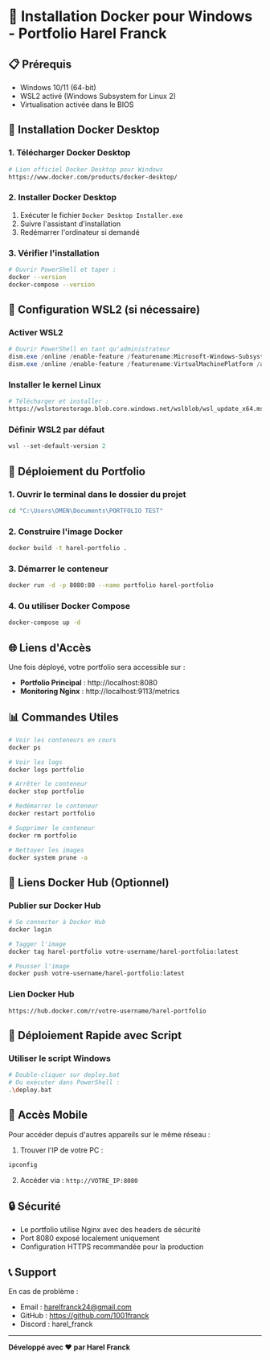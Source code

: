 # 🐳 Installation Docker pour Windows - Portfolio Harel Franck

## 📋 Prérequis

- Windows 10/11 (64-bit)
- WSL2 activé (Windows Subsystem for Linux 2)
- Virtualisation activée dans le BIOS

## 🚀 Installation Docker Desktop

### 1. Télécharger Docker Desktop
```bash
# Lien officiel Docker Desktop pour Windows
https://www.docker.com/products/docker-desktop/
```

### 2. Installer Docker Desktop
1. Exécuter le fichier `Docker Desktop Installer.exe`
2. Suivre l'assistant d'installation
3. Redémarrer l'ordinateur si demandé

### 3. Vérifier l'installation
```bash
# Ouvrir PowerShell et taper :
docker --version
docker-compose --version
```

## 🔧 Configuration WSL2 (si nécessaire)

### Activer WSL2
```powershell
# Ouvrir PowerShell en tant qu'administrateur
dism.exe /online /enable-feature /featurename:Microsoft-Windows-Subsystem-Linux /all /norestart
dism.exe /online /enable-feature /featurename:VirtualMachinePlatform /all /norestart
```

### Installer le kernel Linux
```bash
# Télécharger et installer :
https://wslstorestorage.blob.core.windows.net/wslblob/wsl_update_x64.msi
```

### Définir WSL2 par défaut
```powershell
wsl --set-default-version 2
```

## 🎯 Déploiement du Portfolio

### 1. Ouvrir le terminal dans le dossier du projet
```bash
cd "C:\Users\OMEN\Documents\PORTFOLIO TEST"
```

### 2. Construire l'image Docker
```bash
docker build -t harel-portfolio .
```

### 3. Démarrer le conteneur
```bash
docker run -d -p 8080:80 --name portfolio harel-portfolio
```

### 4. Ou utiliser Docker Compose
```bash
docker-compose up -d
```

## 🌐 Liens d'Accès

Une fois déployé, votre portfolio sera accessible sur :

- **Portfolio Principal** : http://localhost:8080
- **Monitoring Nginx** : http://localhost:9113/metrics

## 📊 Commandes Utiles

```bash
# Voir les conteneurs en cours
docker ps

# Voir les logs
docker logs portfolio

# Arrêter le conteneur
docker stop portfolio

# Redémarrer le conteneur
docker restart portfolio

# Supprimer le conteneur
docker rm portfolio

# Nettoyer les images
docker system prune -a
```

## 🔗 Liens Docker Hub (Optionnel)

### Publier sur Docker Hub
```bash
# Se connecter à Docker Hub
docker login

# Tagger l'image
docker tag harel-portfolio votre-username/harel-portfolio:latest

# Pousser l'image
docker push votre-username/harel-portfolio:latest
```

### Lien Docker Hub
```
https://hub.docker.com/r/votre-username/harel-portfolio
```

## 🚀 Déploiement Rapide avec Script

### Utiliser le script Windows
```bash
# Double-cliquer sur deploy.bat
# Ou exécuter dans PowerShell :
.\deploy.bat
```

## 📱 Accès Mobile

Pour accéder depuis d'autres appareils sur le même réseau :

1. Trouver l'IP de votre PC :
```bash
ipconfig
```

2. Accéder via : `http://VOTRE_IP:8080`

## 🔒 Sécurité

- Le portfolio utilise Nginx avec des headers de sécurité
- Port 8080 exposé localement uniquement
- Configuration HTTPS recommandée pour la production

## 📞 Support

En cas de problème :
- Email : harelfranck24@gmail.com
- GitHub : https://github.com/1001franck
- Discord : harel_franck

---

**Développé avec ❤️ par Harel Franck** 